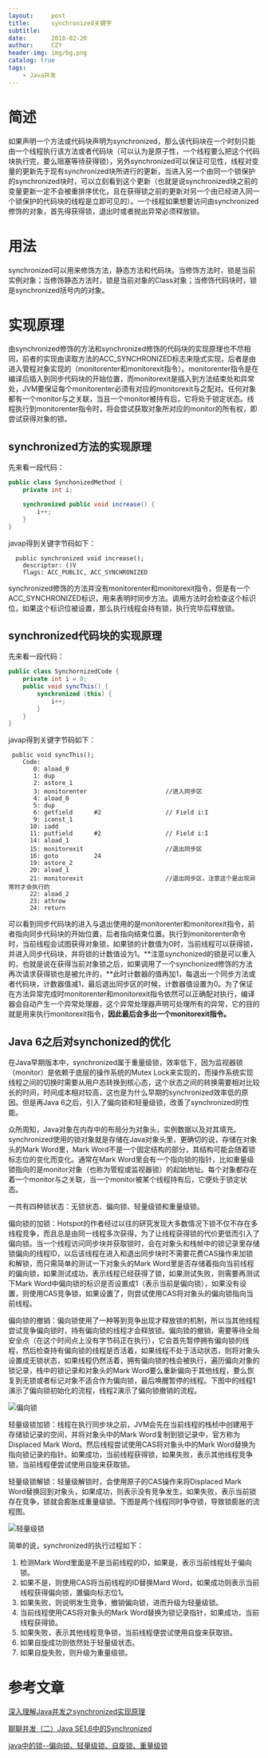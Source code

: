 ```yaml
---
layout:     post
title:      synchronized关键字
subtitle:   
date:       2018-02-20
author:     CZY
header-img: img/bg.png
catalog: true
tags:
    - Java并发
---
```


# 简述

如果声明一个方法或代码块声明为synchronized，那么该代码块在一个时刻只能由一个线程执行该方法或者代码块（可以认为是原子性，一个线程要么把这个代码块执行完，要么阻塞等待获得锁），另外synchronized可以保证可见性，线程对变量的更新先于现有synchronized块所进行的更新，当进入另一个由同一个锁保护的synchronized块时，可以立刻看到这个更新（也就是说synchronized块之前的变量更新一定不会被重排序优化，且在获得锁之前的更新对另一个由已经进入同一个锁保护的代码块的线程是立即可见的）。一个线程如果想要访问由synchronized修饰的对象，首先得获得锁，退出时或者抛出异常必须释放锁。

# 用法

synchronized可以用来修饰方法，静态方法和代码块。当修饰方法时，锁是当前实例对象；当修饰静态方法时，锁是当前对象的Class对象；当修饰代码块时，锁是synchronized括号内的对象。

# 实现原理

由synchronized修饰的方法和synchronized修饰的代码块的实现原理也不尽相同，前者的实现由读取方法的ACC_SYNCHRONIZED标志来隐式实现，后者是由进入管程对象实现的（monitorenter和monitorexit指令）。monitorenter指令是在编译后插入到同步代码块的开始位置，而monitorexit是插入到方法结束处和异常处，JVM要保证每个monitorenter必须有对应的monitorexit与之配对。任何对象都有一个monitor与之关联，当且一个monitor被持有后，它将处于锁定状态。线程执行到monitorenter指令时，将会尝试获取对象所对应的monitor的所有权，即尝试获得对象的锁。

## synchronized方法的实现原理

先来看一段代码：

```java
public class SynchonizedMethod {
    private int i;

    synchronized public void increase() {
        i++;
    }
}
```

javap得到关键字节码如下：

```
  public synchronized void increase();
    descriptor: ()V
    flags: ACC_PUBLIC, ACC_SYNCHRONIZED
```

synchronized修饰的方法并没有monitorenter和monitorexit指令，但是有一个ACC_SYNCHRONIZED标识，用来表明时同步方法。调用方法时会检查这个标识位，如果这个标识位被设置，那么执行线程会持有锁，执行完毕后释放锁。

## synchronized代码块的实现原理

先来看一段代码：

```java
public class SynchornizedCode {
    private int i = 0;
    public void syncThis() {
        synchronized (this) {
            i++;
        }
    }
}
```

javap得到关键字节码如下：

```
 public void syncThis();
    Code:
       0: aload_0
       1: dup
       2: astore_1
       3: monitorenter						//进入同步区
       4: aload_0
       5: dup
       6: getfield      #2                  // Field i:I
       9: iconst_1
      10: iadd
      11: putfield      #2                  // Field i:I
      14: aload_1
      15: monitorexit						//退出同步区
      16: goto          24
      19: astore_2
      20: aload_1
      21: monitorexit						//退出同步区，注意这个是出现异常时才会执行的
      22: aload_2
      23: athrow
      24: return
```

可以看到同步代码块的进入与退出使用的是monitorenter和monitorexit指令，前者指向同步代码块的开始位置，后者指向结束位置。执行到monitorenter命令时，当前线程会试图获得对象锁，如果锁的计数值为0时，当前线程可以获得锁，并进入同步代码块，并将锁的计数值设为1。**注意synchonized的锁是可以重入的，也就是说在获得当前对象锁之后，如果调用了一个synchonized修饰的方法再次请求获得锁也是被允许的，**此时计数器的值再加1，每退出一个同步方法或者代码块，计数器值减1，最后退出同步区的时候，计数器值设置为0。为了保证在方法异常完成时monitorenter和monitorexit指令依然可以正确配对执行，编译器会自动产生一个异常处理器，这个异常处理器声明可处理所有的异常，它的目的就是用来执行monitorexit指令，**因此最后会多出一个monitorexit指令。**

## Java 6之后对synchonized的优化

在Java早期版本中，synchronized属于重量级锁，效率低下，因为监视器锁（monitor）是依赖于底层的操作系统的Mutex Lock来实现的，而操作系统实现线程之间的切换时需要从用户态转换到核心态，这个状态之间的转换需要相对比较长的时间，时间成本相对较高，这也是为什么早期的synchronized效率低的原因。但是再Java 6之后，引入了偏向锁和轻量级锁，改善了synchronized的性能。

众所周知，Java对象在内存中的布局分为对象头，实例数据以及对其填充。synchronized使用的锁对象就是存储在Java对象头里，更确切的说，存储在对象头的Mark Word里，Mark Word不是一个固定结构的部分，其结构可能会随着锁标志位的变化而变化。通常在Mark Word里会有一个指向锁的指针，比如重量级锁指向的是monitor对象（也称为管程或监视器锁）的起始地址。每个对象都存在着一个monitor与之关联，当一个monitor被某个线程持有后，它便处于锁定状态。

一共有四种锁状态：无锁状态、偏向锁、轻量级锁和重量级锁。

偏向锁的加锁：Hotspot的作者经过以往的研究发现大多数情况下锁不仅不存在多线程竞争，而且总是由同一线程多次获得，为了让线程获得锁的代价更低而引入了偏向锁。当一个线程访问同步块并获取锁时，会在对象头和栈帧中的锁记录里存储锁偏向的线程ID，以后该线程在进入和退出同步块时不需要花费CAS操作来加锁和解锁，而只需简单的测试一下对象头的Mark Word里是否存储着指向当前线程的偏向锁，如果测试成功，表示线程已经获得了锁，如果测试失败，则需要再测试下Mark Word中偏向锁的标识是否设置成1（表示当前是偏向锁），如果没有设置，则使用CAS竞争锁，如果设置了，则尝试使用CAS将对象头的偏向锁指向当前线程。

偏向锁的撤销：偏向锁使用了一种等到竞争出现才释放锁的机制，所以当其他线程尝试竞争偏向锁时，持有偏向锁的线程才会释放锁。偏向锁的撤销，需要等待全局安全点（在这个时间点上没有字节码正在执行），它会首先暂停拥有偏向锁的线程，然后检查持有偏向锁的线程是否活着，如果线程不处于活动状态，则将对象头设置成无锁状态，如果线程仍然活着，拥有偏向锁的栈会被执行，遍历偏向对象的锁记录，栈中的锁记录和对象头的Mark Word要么重新偏向于其他线程，要么恢复到无锁或者标记对象不适合作为偏向锁，最后唤醒暂停的线程。下图中的线程1演示了偏向锁初始化的流程，线程2演示了偏向锁撤销的流程。

![偏向锁](http://ifeve.com/wp-content/uploads/2012/10/%E5%81%8F%E5%90%91%E9%94%81%E7%9A%84%E6%92%A4%E9%94%80.png)

轻量级锁加锁：线程在执行同步块之前，JVM会先在当前线程的栈桢中创建用于存储锁记录的空间，并将对象头中的Mark Word复制到锁记录中，官方称为Displaced Mark Word。然后线程尝试使用CAS将对象头中的Mark Word替换为指向锁记录的指针。如果成功，当前线程获得锁，如果失败，表示其他线程竞争锁，当前线程便尝试使用自旋来获取锁。

轻量级锁解锁：轻量级解锁时，会使用原子的CAS操作来将Displaced Mark Word替换回到对象头，如果成功，则表示没有竞争发生。如果失败，表示当前锁存在竞争，锁就会膨胀成重量级锁。下图是两个线程同时争夺锁，导致锁膨胀的流程图。

![轻量级锁](http://ifeve.com/wp-content/uploads/2012/10/%E8%BD%BB%E9%87%8F%E7%BA%A7%E9%94%81.png)

简单的说，synchronized的执行过程如下：
1. 检测Mark Word里面是不是当前线程的ID，如果是，表示当前线程处于偏向锁。
2. 如果不是，则使用CAS将当前线程的ID替换Mard Word，如果成功则表示当前线程获得偏向锁，置偏向标志位1。
3. 如果失败，则说明发生竞争，撤销偏向锁，进而升级为轻量级锁。
4. 当前线程使用CAS将对象头的Mark Word替换为锁记录指针，如果成功，当前线程获得锁。
5. 如果失败，表示其他线程竞争锁，当前线程便尝试使用自旋来获取锁。
6. 如果自旋成功则依然处于轻量级状态。
7. 如果自旋失败，则升级为重量级锁。

# 参考文章

[深入理解Java并发之synchronized实现原理](http://blog.csdn.net/javazejian/article/details/72828483#synchronized%E7%9A%84%E4%B8%89%E7%A7%8D%E5%BA%94%E7%94%A8%E6%96%B9%E5%BC%8F)

[聊聊并发（二）Java SE1.6中的Synchronized](http://ifeve.com/java-synchronized/)

[java中的锁--偏向锁、轻量级锁、自旋锁、重量级锁](http://blog.csdn.net/zqz_zqz/article/details/70233767)